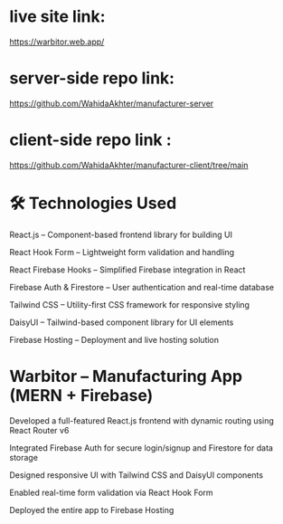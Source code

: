 # live site link: 
https://warbitor.web.app/

# server-side repo link: 
https://github.com/WahidaAkhter/manufacturer-server

# client-side repo link :
https://github.com/WahidaAkhter/manufacturer-client/tree/main

# 🛠️ Technologies Used
React.js – Component-based frontend library for building UI

React Hook Form – Lightweight form validation and handling

React Firebase Hooks – Simplified Firebase integration in React

Firebase Auth & Firestore – User authentication and real-time database

Tailwind CSS – Utility-first CSS framework for responsive styling

DaisyUI – Tailwind-based component library for UI elements

Firebase Hosting – Deployment and live hosting solution

# Warbitor – Manufacturing App (MERN + Firebase)

Developed a full-featured React.js frontend with dynamic routing using React Router v6

Integrated Firebase Auth for secure login/signup and Firestore for data storage

Designed responsive UI with Tailwind CSS and DaisyUI components

Enabled real-time form validation via React Hook Form

Deployed the entire app to Firebase Hosting
